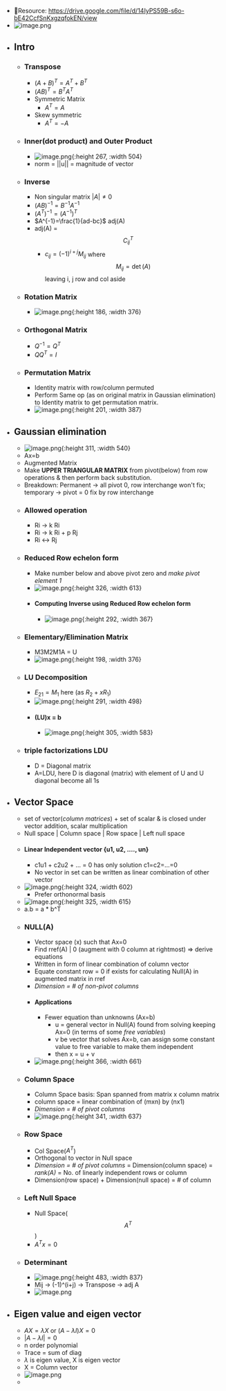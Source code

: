 - 🎉Resource: https://drive.google.com/file/d/14IyPS59B-s6o-bE42CcfSnKxgzqfokEN/view
- ![image.png](../assets/image_1727000900172_0.png)
- ## Intro
	- ### Transpose
		- $(A+B)^T=A^T+B^T$
		- $(AB)^T=B^TA^T$
		- Symmetric Matrix
			- $A^{T}=A$
		- Skew symmetric
			- $A^{T}=-A$
	- ### Inner(dot product) and Outer Product
		- ![image.png](../assets/image_1726957695986_0.png){:height 267, :width 504}
		- norm = ||u|| = magnitude of vector
	- ### Inverse
		- Non singular matrix $|A| \ne 0$
		- $(AB)^{-1}=B^{-1}A^{-1}$
		- $(A^T)^{-1} = (A^{-1})^T$
		- $A^{-1}=\frac{1}{ad-bc}$ adj(A)
		- adj(A) = $$C_{ij}^T$$
			- $c_{ij}=\left(-1\right)^{i+j}M_{ij}$ where $$M_{ij}=\det\left(A\right)$$ leaving i, j row and col aside
	- ### Rotation Matrix
		- ![image.png](../assets/image_1727017923040_0.png){:height 186, :width 376}
	- ### Orthogonal Matrix
		- $Q^{-1}=Q^T$
		- $QQ^T=I$
	- ### Permutation Matrix
		- Identity matrix with row/column permuted
		- Perform Same op (as on original matrix in Gaussian elimination) to Identity matrix to get permutation matrix.
		- ![image.png](../assets/image_1726994674294_0.png){:height 201, :width 387}
- ## Gaussian elimination
	- ![image.png](../assets/image_1726995240411_0.png){:height 311, :width 540}
	- Ax=b
	- Augmented Matrix
	- Make **UPPER TRIANGULAR MATRIX** from pivot(below) from row operations & then perform back substitution.
	- Breakdown: Permanent -> all pivot 0, row interchange won't fix; temporary -> pivot = 0 fix by row interchange
	- ### Allowed operation
		- Ri -> k Ri
		- Ri -> k Ri + p Rj
		- Ri <-> Rj
	- ### Reduced Row echelon form
		- Make number below and above pivot zero and _make pivot element 1_
		- ![image.png](../assets/image_1726996019904_0.png){:height 326, :width 613}
		- #### Computing Inverse using Reduced Row echelon form
			- ![image.png](../assets/image_1726996720900_0.png){:height 292, :width 367}
	- ### Elementary/Elimination Matrix
		- M3M2M1A = U
		- ![image.png](../assets/image_1726999312223_0.png){:height 198, :width 376}
	- ### LU Decomposition
		- $E_{21} = M_1$ here (as $R_2 +x R_1$)
		- ![image.png](../assets/image_1726999704088_0.png){:height 291, :width 498}
		- #### (LU)x = b
			- ![image.png](../assets/image_1727000527352_0.png){:height 305, :width 583}
	- ### triple factorizations LDU
		- D = Diagonal matrix
		- A=LDU, here D is diagonal (matrix) with element of U and U diagonal become all 1s
- ## Vector Space
	- set of vector(_column matrices_) + set of scalar & is closed under vector addition, scalar multiplication
	- Null space | Column space | Row space | Left null space
	- #### Linear Independent vector {u1, u2, ...., un}
		- c1u1 + c2u2 + ... = 0 has only solution c1=c2=...=0
		- No vector in set can be written as linear combination of other vector
	- ![image.png](../assets/image_1727024011950_0.png){:height 324, :width 602}
		- Prefer orthonormal basis
	- ![image.png](../assets/image_1727026336691_0.png){:height 325, :width 615}
	- a.b = a * b^T
	- ### NULL(A)
		- Vector space (x) such that Ax=0
		- Find rref(A) | 0 (augment with 0 column at rightmost) => derive equations
		- Written in form of linear combination of column vector
		- Equate constant row = 0 if exists for calculating Null(A) in augmented matrix in rref
		- _Dimension = # of non-pivot columns_
		- #### Applications
			- Fewer equation than unknowns (Ax=b)
				- u = general vector in Null(A)  found from solving keeping Ax=0 (in terms of some _free variables_)
				- v be vector that solves Ax=b, can assign some constant value to free variable to make them independent
				- then x = u + v
		- ![image.png](../assets/image_1727029350230_0.png){:height 366, :width 661}
	- ### Column Space
		- Column Space basis: Span spanned from matrix x column matrix
		- column space = linear combination of (mxn) by (nx1)
		- _Dimension = # of pivot columns_
		- ![image.png](../assets/image_1727029906731_0.png){:height 341, :width 637}
	- ### Row Space
		- Col Space($A^T$)
		- Orthogonal to vector in Null space
		- _Dimension = # of pivot columns_ = Dimension(column space) = _rank(A)_ = No. of linearly independent rows or column
		- Dimension(row space) + Dimension(null space) = # of column
	- ### Left Null Space
		- Null Space($$A^T$$)
		- $A^Tx=0$
	- ### Determinant
		- ![image.png](../assets/image_1727048821431_0.png){:height 483, :width 837}
		- Mij -> (-1)^(i+j) -> Transpose -> adj A
		- ![image.png](../assets/image_1727050452663_0.png)
- ## Eigen value and eigen vector
	- $AX = \lambda X$ or $(A-\lambda I)X= 0$
	- $|A - \lambda I| = 0$
	- n order polynomial
	- Trace = sum of diag
	- $\lambda$ is eigen value, X is eigen vector
	- X = Column vector
	- ![image.png](../assets/image_1727053698730_0.png)
	-